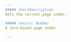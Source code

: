 ```yaml
---
##### shortDescription
Gets the current page index.

##### return: Number
A zero-based page index.

---
```

